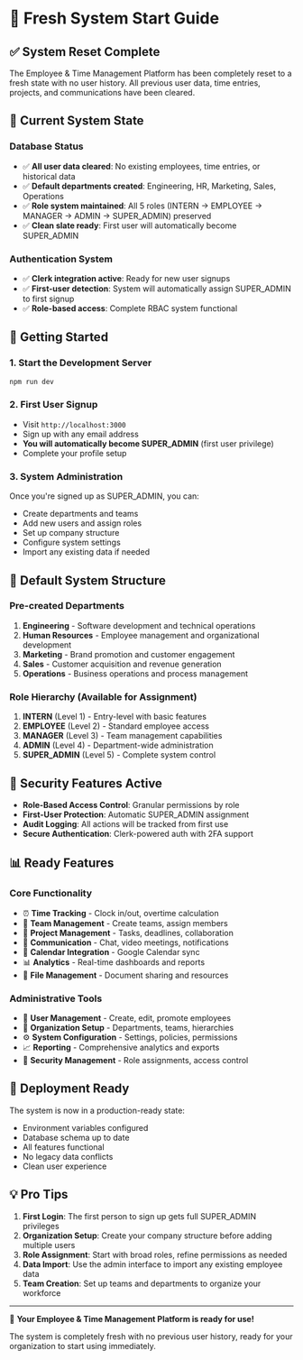 # 🚀 Fresh System Start Guide

## ✅ System Reset Complete

The Employee & Time Management Platform has been completely reset to a fresh state with no user history. All previous user data, time entries, projects, and communications have been cleared.

## 🔧 Current System State

### Database Status
- ✅ **All user data cleared**: No existing employees, time entries, or historical data
- ✅ **Default departments created**: Engineering, HR, Marketing, Sales, Operations
- ✅ **Role system maintained**: All 5 roles (INTERN → EMPLOYEE → MANAGER → ADMIN → SUPER_ADMIN) preserved
- ✅ **Clean slate ready**: First user will automatically become SUPER_ADMIN

### Authentication System
- ✅ **Clerk integration active**: Ready for new user signups
- ✅ **First-user detection**: System will automatically assign SUPER_ADMIN to first signup
- ✅ **Role-based access**: Complete RBAC system functional

## 🎯 Getting Started

### 1. Start the Development Server
```bash
npm run dev
```

### 2. First User Signup
- Visit `http://localhost:3000`
- Sign up with any email address
- **You will automatically become SUPER_ADMIN** (first user privilege)
- Complete your profile setup

### 3. System Administration
Once you're signed up as SUPER_ADMIN, you can:
- Create departments and teams
- Add new users and assign roles
- Set up company structure
- Configure system settings
- Import any existing data if needed

## 🏢 Default System Structure

### Pre-created Departments
1. **Engineering** - Software development and technical operations
2. **Human Resources** - Employee management and organizational development  
3. **Marketing** - Brand promotion and customer engagement
4. **Sales** - Customer acquisition and revenue generation
5. **Operations** - Business operations and process management

### Role Hierarchy (Available for Assignment)
1. **INTERN** (Level 1) - Entry-level with basic features
2. **EMPLOYEE** (Level 2) - Standard employee access
3. **MANAGER** (Level 3) - Team management capabilities
4. **ADMIN** (Level 4) - Department-wide administration
5. **SUPER_ADMIN** (Level 5) - Complete system control

## 🔐 Security Features Active

- **Role-Based Access Control**: Granular permissions by role
- **First-User Protection**: Automatic SUPER_ADMIN assignment
- **Audit Logging**: All actions will be tracked from first use
- **Secure Authentication**: Clerk-powered auth with 2FA support

## 📊 Ready Features

### Core Functionality
- ⏰ **Time Tracking** - Clock in/out, overtime calculation
- 👥 **Team Management** - Create teams, assign members
- 📝 **Project Management** - Tasks, deadlines, collaboration
- 💬 **Communication** - Chat, video meetings, notifications
- 📅 **Calendar Integration** - Google Calendar sync
- 📊 **Analytics** - Real-time dashboards and reports
- 📎 **File Management** - Document sharing and resources

### Administrative Tools
- 👤 **User Management** - Create, edit, promote employees
- 🏢 **Organization Setup** - Departments, teams, hierarchies
- ⚙️ **System Configuration** - Settings, policies, permissions
- 📈 **Reporting** - Comprehensive analytics and exports
- 🔐 **Security Management** - Role assignments, access control

## 🚀 Deployment Ready

The system is now in a production-ready state:
- Environment variables configured
- Database schema up to date
- All features functional
- No legacy data conflicts
- Clean user experience

## 💡 Pro Tips

1. **First Login**: The first person to sign up gets full SUPER_ADMIN privileges
2. **Organization Setup**: Create your company structure before adding multiple users
3. **Role Assignment**: Start with broad roles, refine permissions as needed
4. **Data Import**: Use the admin interface to import any existing employee data
5. **Team Creation**: Set up teams and departments to organize your workforce

---

🎉 **Your Employee & Time Management Platform is ready for use!**

The system is completely fresh with no previous user history, ready for your organization to start using immediately.
